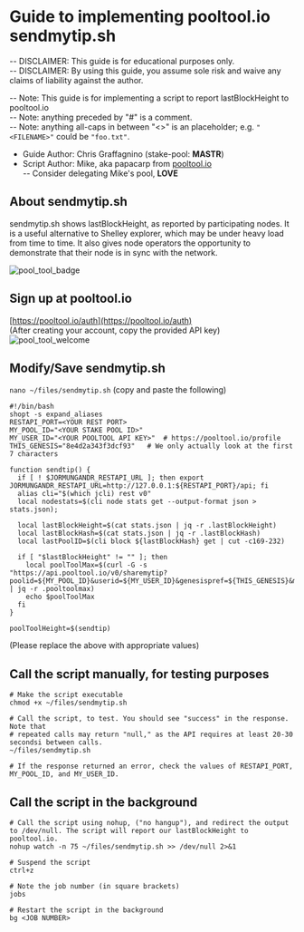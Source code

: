 # Guide to implementing pooltool.io sendmytip.sh

-- DISCLAIMER: This guide is for educational purposes only.  
-- DISCLAIMER: By using this guide, you assume sole risk and waive any claims of liability against the author.  

-- Note: This guide is for implementing a script to report lastBlockHeight to pooltool.io  
-- Note: anything preceded by "#" is a comment.  
-- Note: anything all-caps in between "<>" is an placeholder; e.g. `"<FILENAME>"` could be `"foo.txt"`.  

* Guide Author: Chris Graffagnino (stake-pool: __MASTR__)  
* Script Author: Mike, aka papacarp from [pooltool.io](https://pooltool.io/)  
-- Consider delegating Mike's pool, __LOVE__  

## About sendmytip.sh
sendmytip.sh shows lastBlockHeight, as reported by participating nodes. It is a useful alternative to Shelley explorer, which
may be under heavy load from time to time. It also gives node operators the opportunity to demonstrate that their node is
in sync with the network.

![pool_tool_badge](https://user-images.githubusercontent.com/8118351/73483749-e176bf80-4397-11ea-9a43-ac18a1eabb35.png)

## Sign up at pooltool.io
[https://pooltool.io/auth](https://pooltool.io/auth)  
(After creating your account, copy the provided API key)
![pool_tool_welcome](https://user-images.githubusercontent.com/8118351/73486697-8b0c7f80-439d-11ea-8be4-a6b5087ec10c.png)

## Modify/Save sendmytip.sh
`nano ~/files/sendmytip.sh`
(copy and paste the following)
```
#!/bin/bash
shopt -s expand_aliases
RESTAPI_PORT=<YOUR REST PORT>
MY_POOL_ID="<YOUR STAKE POOL ID>"
MY_USER_ID="<YOUR POOLTOOL API KEY>"  # https://pooltool.io/profile
THIS_GENESIS="8e4d2a343f3dcf93"   # We only actually look at the first 7 characters

function sendtip() {
  if [ ! $JORMUNGANDR_RESTAPI_URL ]; then export JORMUNGANDR_RESTAPI_URL=http://127.0.0.1:${RESTAPI_PORT}/api; fi
  alias cli="$(which jcli) rest v0"
  local nodestats=$(cli node stats get --output-format json > stats.json);

  local lastBlockHeight=$(cat stats.json | jq -r .lastBlockHeight)
  local lastBlockHash=$(cat stats.json | jq -r .lastBlockHash)
  local lastPoolID=$(cli block ${lastBlockHash} get | cut -c169-232)

  if [ "$lastBlockHeight" != "" ]; then
    local poolToolMax=$(curl -G -s "https://api.pooltool.io/v0/sharemytip?poolid=${MY_POOL_ID}&userid=${MY_USER_ID}&genesispref=${THIS_GENESIS}&mytip=${lastBlockHeight}&lasthash=${lastBlockHash}&lastpool=${lastPoolID}" | jq -r .pooltoolmax)
    echo $poolToolMax
  fi
}

poolToolHeight=$(sendtip)
```
(Please replace the <PLACEHOLDERS> above with appropriate values)

## Call the script manually, for testing purposes
```
# Make the script executable
chmod +x ~/files/sendmytip.sh

# Call the script, to test. You should see "success" in the response. Note that
# repeated calls may return "null," as the API requires at least 20-30 secondsi between calls.
~/files/sendmytip.sh

# If the response returned an error, check the values of RESTAPI_PORT, MY_POOL_ID, and MY_USER_ID.
```

## Call the script in the background
```
# Call the script using nohup, ("no hangup"), and redirect the output to /dev/null. The script will report our lastBlockHeight to pooltool.io.
nohup watch -n 75 ~/files/sendmytip.sh >> /dev/null 2>&1

# Suspend the script
ctrl+z

# Note the job number (in square brackets)
jobs

# Restart the script in the background
bg <JOB NUMBER>

```

